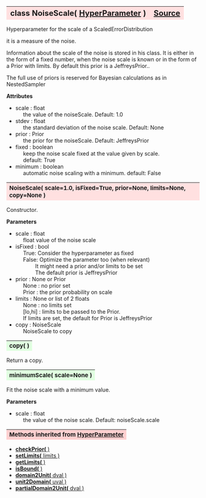 ---
---
<br><br>

<a name="NoiseScale"></a>
<table><thead style="background-color:#FFE0E0; width:100%; font-size:20px"><tr><th style="text-align:left">
<strong>class NoiseScale(</strong> <a href="./HyperParameter.html">HyperParameter</a> )</th><th style="text-align:right"><a href=https://github.com/dokester/BayesicFitting/blob/master/BayesicFitting/source/NoiseScale.py target=_blank>Source</a></th></tr></thead></table>
<p>

Hyperparameter for the scale of a ScaledErrorDistribution

it is a measure of the noise.

Information about the scale of the noise is stored in his class.
It is either in the form of a fixed number, when the noise scale
is known or in the form of a Prior with limits.
By default this prior is a JeffreysPrior..

The full use of priors is reserved for Bayesian calculations as
in NestedSampler

<b>Attributes</b>

* scale  :  float<br>
&nbsp;&nbsp;&nbsp;&nbsp; the value of the noiseScale.  Default: 1.0<br>
* stdev  :  float<br>
&nbsp;&nbsp;&nbsp;&nbsp; the standard deviation of the noise scale.  Default: None<br>
* prior  :  Prior<br>
&nbsp;&nbsp;&nbsp;&nbsp; the prior for the noiseScale.  Default: JeffreysPrior<br>
* fixed  :  boolean<br>
&nbsp;&nbsp;&nbsp;&nbsp; keep the noise scale fixed at the value given by scale.<br>
&nbsp;&nbsp;&nbsp;&nbsp; default: True<br>
* minimum  :  boolean<br>
&nbsp;&nbsp;&nbsp;&nbsp; automatic noise scaling with a minimum. default: False<br>


<a name="NoiseScale"></a>
<table><thead style="background-color:#FFE0E0; width:100%; font-size:15px"><tr><th style="text-align:left">
<strong>NoiseScale(</strong> scale=1.0, isFixed=True, prior=None, limits=None,
 copy=None )
</th></tr></thead></table>
<p>

Constructor.

<b>Parameters</b>

* scale  :  float<br>
&nbsp;&nbsp;&nbsp;&nbsp; float   value of the noise scale<br>
* isFixed  :  bool<br>
&nbsp;&nbsp;&nbsp;&nbsp; True:   Consider the hyperparameter as fixed<br>
&nbsp;&nbsp;&nbsp;&nbsp; False:  Optimize the parameter too (when relevant)<br>
&nbsp;&nbsp;&nbsp;&nbsp;&nbsp;&nbsp;&nbsp;&nbsp;&nbsp;&nbsp;&nbsp;&nbsp; It might need a prior and/or limits to be set<br>
&nbsp;&nbsp;&nbsp;&nbsp;&nbsp;&nbsp;&nbsp;&nbsp;&nbsp;&nbsp;&nbsp;&nbsp; The default prior is JeffreysPrior<br>
* prior  :  None or Prior<br>
&nbsp;&nbsp;&nbsp;&nbsp; None : no prior set<br>
&nbsp;&nbsp;&nbsp;&nbsp; Prior : the prior probability on scale<br>
* limits  :  None or list of 2 floats<br>
&nbsp;&nbsp;&nbsp;&nbsp; None : no limits set<br>
&nbsp;&nbsp;&nbsp;&nbsp; [lo,hi] : limits to be passed to the Prior.<br>
&nbsp;&nbsp;&nbsp;&nbsp; If limits are set, the default for Prior is JeffreysPrior<br>
* copy  :  NoiseScale<br>
&nbsp;&nbsp;&nbsp;&nbsp; NoiseScale to copy<br>


<a name="copy"></a>
<table><thead style="background-color:#E0FFE0; width:100%; font-size:15px"><tr><th style="text-align:left">
<strong>copy(</strong> )
</th></tr></thead></table>
<p>
Return a copy. 

<a name="minimumScale"></a>
<table><thead style="background-color:#E0FFE0; width:100%; font-size:15px"><tr><th style="text-align:left">
<strong>minimumScale(</strong> scale=None ) 
</th></tr></thead></table>
<p>

Fit the noise scale with a minimum value.

<b>Parameters</b>

* scale  :  float<br>
&nbsp;&nbsp;&nbsp;&nbsp; the value of the noise scale. Default: noiseScale.scale<br>


<table><thead style="background-color:#FFD0D0; width:100%; font-size:15px"><tr><th style="text-align:left">
<strong>Methods inherited from</strong> <a href="./HyperParameter.html">HyperParameter</a></th></tr></thead></table>


* [<strong>checkPrior(</strong> ) ](./HyperParameter.md#checkPrior)
* [<strong>setLimits(</strong> limits )](./HyperParameter.md#setLimits)
* [<strong>getLimits(</strong> )](./HyperParameter.md#getLimits)
* [<strong>isBound(</strong> ) ](./HyperParameter.md#isBound)
* [<strong>domain2Unit(</strong> dval )](./HyperParameter.md#domain2Unit)
* [<strong>unit2Domain(</strong> uval )](./HyperParameter.md#unit2Domain)
* [<strong>partialDomain2Unit(</strong> dval )](./HyperParameter.md#partialDomain2Unit)
